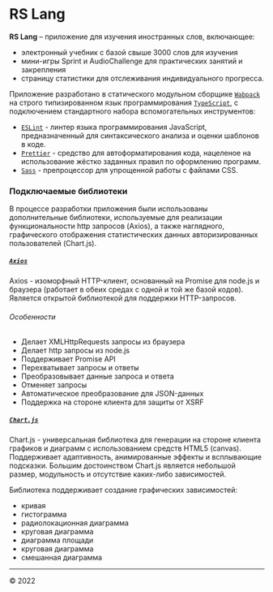# RS Lang

**RS Lang** – приложение для изучения иностранных слов, включающее:
 - электронный учебник с базой свыше 3000 слов для изучения
 - мини-игры Sprint и AudioChallenge для практических занятий и закрепления
 - страницу статистики для отслеживания индивидуального прогресса.

Приложение разработано в статического модульном сборщике [`Wabpack`](https://webpack.js.org/) на строго типизированном язык программирования [`TypeScript`](https://www.typescriptlang.org/), с подключением стандартного набора вспомогательных инструментов:
 - [`ESLint`](https://eslint.org/) - линтер языка программирования JavaScript, предназначенный для синтаксического анализа и оценки шаблонов в коде.
 - [`Prettier`](https://prettier.io/) - средство для автоформатирования кода, нацеленое на использование жёстко заданных правил по оформлению программ.
 - [`Sass`](https://sass-lang.com/) - препроцессор для упрощенной работы с файлами CSS.

### Подключаемые библиотеки

В процессе разработки приложения были использованы дополнительные библиотеки, используемые для реализации функциональности http запросов (Axios), а также наглядного, графического отображения статистических данных авторизированных пользователей (Chart.js).

##### [`Axios`](https://axios-http.com/)

Axios - изоморфный HTTP-клиент, основанный на Promise для node.js и браузера (работает в обеих средах с одной и той же базой кодов). Является открытой библиотекой для поддержки HTTP-запросов.

###### Особенности
 - Делает XMLHttpRequests запросы из браузера
 - Делает http запросы из node.js
 - Поддерживает Promise API
 - Перехватывает запросы и ответы
 - Преобразовывает данные запроса и ответа
 - Отменяет запросы
 - Автоматическое преобразование для JSON-данных
 - Поддержка на стороне клиента для защиты от XSRF


##### [`Chart.js`](https://www.chartjs.org/)

Chart.js - универсальная библиотека для генерации на стороне клиента графиков и диаграмм с использованием средств HTML5 (canvas). Поддерживает адаптивность, анимированные эффекты и всплывающие подсказки. Большим достоинством Chart.js является небольшой размер, модульность и отсутствие каких-либо зависимостей.

Библиотека поддерживает создание графических зависимостей:
 - кривая
 - гистограмма
 - радиолокационная диаграмма
 - круговая диаграмма
 - диаграмма площади
 - круговая диаграмма
 - смешанная диаграмма
 
---
© 2022
